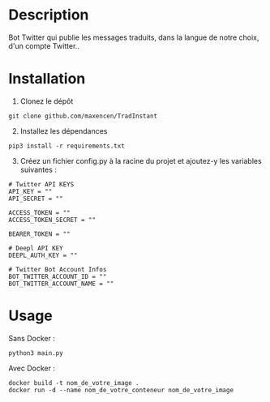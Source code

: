 # Description
Bot Twitter qui publie les messages traduits, dans la langue de notre choix, d'un compte Twitter..

# Installation
1. Clonez le dépôt
```
git clone github.com/maxencen/TradInstant
```
2. Installez les dépendances
```
pip3 install -r requirements.txt
```
3. Créez un fichier config.py à la racine du projet et ajoutez-y les variables suivantes :
```
# Twitter API KEYS
API_KEY = ""
API_SECRET = ""

ACCESS_TOKEN = ""
ACCESS_TOKEN_SECRET = ""

BEARER_TOKEN = ""

# Deepl API KEY
DEEPL_AUTH_KEY = ""

# Twitter Bot Account Infos
BOT_TWITTER_ACCOUNT_ID = ""
BOT_TWITTER_ACCOUNT_NAME = ""
```

# Usage 

Sans Docker :
```
python3 main.py
```

Avec Docker :
```
docker build -t nom_de_votre_image .
docker run -d --name nom_de_votre_conteneur nom_de_votre_image
```